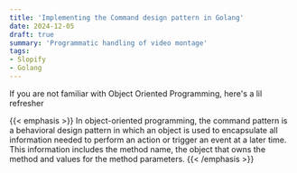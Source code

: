 ```yaml
---
title: 'Implementing the Command design pattern in Golang'
date: 2024-12-05
draft: true
summary: 'Programmatic handling of video montage'
tags:
- Slopify
- Golang
---
```


If you are not familiar with Object Oriented Programming, here's a lil refresher

{{< emphasis >}}
In object-oriented programming, the command pattern is a behavioral design pattern in which an object is used to encapsulate all information needed to perform an action or trigger an event at a later time. This information includes the method name, the object that owns the method and values for the method parameters.
{{< /emphasis >}}



